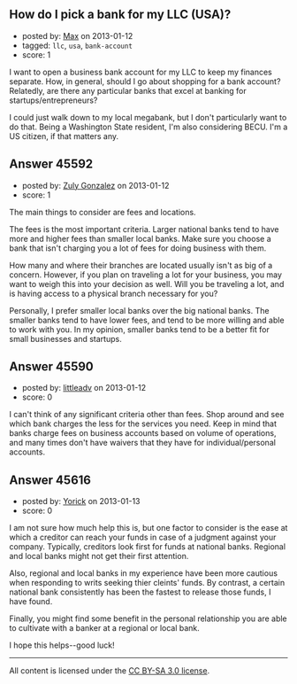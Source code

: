## How do I pick a bank for my LLC (USA)?

- posted by: [Max](https://stackexchange.com/users/-1/22506-max) on 2013-01-12
- tagged: `llc`, `usa`, `bank-account`
- score: 1

I want to open a business bank account for my LLC to keep my finances separate.  How, in general, should I go about shopping for a bank account?  Relatedly, are there any particular banks that excel at banking for startups/entrepreneurs?

I could just walk down to my local megabank, but I don't particularly want to do that.  Being a Washington State resident, I'm also considering BECU.  I'm a US citizen, if that matters any.


## Answer 45592

- posted by: [Zuly Gonzalez](https://stackexchange.com/users/-1/2692-zuly-gonzalez) on 2013-01-12
- score: 1

The main things to consider are fees and locations. 

The fees is the most important criteria. Larger national banks tend to have more and higher fees than smaller local banks. Make sure you choose a bank that isn't charging you a lot of fees for doing business with them.

How many and where their branches are located usually isn't as big of a concern. However, if you plan on traveling a lot for your business, you may want to weigh this into your decision as well. Will you be traveling a lot, and is having access to a physical branch necessary for you?

Personally, I prefer smaller local banks over the big national banks. The smaller banks tend to have lower fees, and tend to be more willing and able to work with you. In my opinion, smaller banks tend to be a better fit for small businesses and startups.


## Answer 45590

- posted by: [littleadv](https://stackexchange.com/users/-1/13808-littleadv) on 2013-01-12
- score: 0

I can't think of any significant criteria other than fees. Shop around and see which bank charges the less for the services you need. Keep in mind that banks charge fees on business accounts based on volume of operations, and many times don't have waivers that they have for individual/personal accounts.


## Answer 45616

- posted by: [Yorick](https://stackexchange.com/users/-1/22512-yorick) on 2013-01-13
- score: 0

I am not sure how much help this is, but one factor to consider is the ease at which a creditor can reach your funds in case of a judgment against your company.  Typically, creditors look first for funds at national banks.  Regional and local banks might not get their first attention.

Also, regional and local banks in my experience have been more cautious when responding to writs seeking thier cleints' funds.  By contrast, a certain national bank consistently has been the fastest to release those funds, I have found.

Finally, you might find some benefit in the personal relationship you are able to cultivate with a banker at a regional or local bank.   

I hope this helps--good luck!



---

All content is licensed under the [CC BY-SA 3.0 license](https://creativecommons.org/licenses/by-sa/3.0/).
